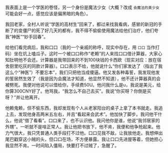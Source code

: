 我表面上是一个学医的卷怪，另一个身份是魔法少女（大概？改成 `会魔法的美少女` 可能会好一点，感觉应该是偏黑暗的角色）。

我回老家，全村人听说“学医的高材生”回来了，都过来找我看病，感冒的新冠的手断了的变僵尸的死了好几天的都有，我不得不偷偷使用魔法给他们治疗，他们夸我“神医”“妙手回春”。

给他们看完病后，我和口口（我的一个亲戚的称呼，现实中存在，用 `口口` 当作打码）坐在炕上嗑瓜子。这时一个被口口称作“老赖”的人来找口口借计算器，大家心知肚明他不会还。计算器是我带回来的不到100块钱的卡西欧（现实对应：放在宿舍厨里吃灰的同款计算器）。口口表示不给，他就说什么“你们家发达了（指出了我这么个“神医”）不要忘本”，我们只把他当成傻逼。他又发各种毒誓，我发现他发的誓居然生效了（我是因为会魔法才知道，他显然不知道），他不还计算器真的会被劈死。我便对他说可以借给你，手续费50U。他问我什么是u，我说是美元，给你算300CNY好了。他骂我，“我怎么不自己去买”。我说“你买呀？你倒是买呀？”并让他离开。

他赖鬼赖，但不偷东西，我却发现有个人从老家阳台的桌子上拿了本书就走。我追上去，发现他身高两米五左右，并且“看起来会武术”。他加快了脚步。我问他干什么，他说“借了看看”。口口来了，也不认识他。我问他你是谁，他说“我邻居家的外甥”。一听就不是啥正常人。我让他把书放下，他不肯，我便和他争抢起来。他力气很大，我只凭普通人类手段打不过他。口口见我不敌，让我放他走。我想伸出尾巴戳穿这小贼的头，但口口在场，不方便暴露。我让口口先进屋等着，但她担心我显然不肯。一时间陷入僵局，快要打不过贼了，急醒了。
